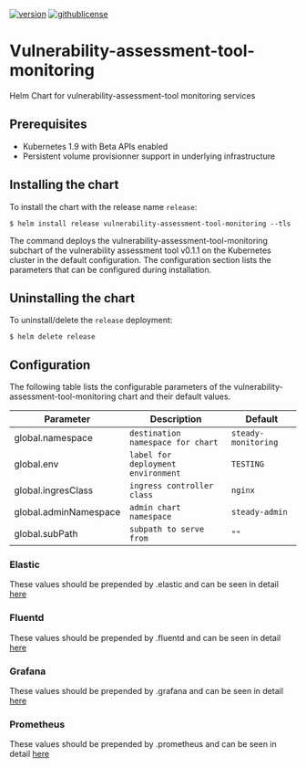 
[![version](https://img.shields.io/badge/version-v0.1.1-brightgreen.svg)](https://shields.io/) [![githublicense](https://img.shields.io/badge/license-Apache_2.0-blue.svg)](https://shields.io/)

# Vulnerability-assessment-tool-monitoring
Helm Chart for vulnerability-assessment-tool monitoring services

## Prerequisites
- Kubernetes 1.9 with Beta APIs enabled
- Persistent volume provisionner support in underlying infrastructure

## Installing the chart
To install the chart with the release name `release`:
```console
$ helm install release vulnerability-assessment-tool-monitoring --tls
```

The command deploys the vulnerability-assessment-tool-monitoring subchart of the vulnerability assessment tool v0.1.1
on the Kubernetes cluster in the default configuration. The configuration section lists
the parameters that can be configured during installation.

## Uninstalling the chart
To uninstall/delete the `release` deployment:
```console
$ helm delete release
```

## Configuration
The following table lists the configurable parameters of the vulnerability-assessment-tool-monitoring chart and their default values.

|        Parameter         |                        Description                        |       Default       |
|------------------------|---------------------------------------------------------|-------------------|
|     global.namespace     |             `destination namespace for chart`             | `steady-monitoring` |
|        global.env        |            `label for deployment environment`             |      `TESTING`      |
|    global.ingresClass    |                `ingress controller class`                 |       `nginx`       |
|  global.adminNamespace   |                  `admin chart namespace`                  |   `steady-admin`    |
|      global.subPath      |                  `subpath to serve from`                  |        `""`         |

### Elastic
These values should be prepended by .elastic and can be seen in detail [here](charts/elastic/README.md)

### Fluentd
These values should be prepended by .fluentd and can be seen in detail [here](charts/fluentd/README.md)

### Grafana
These values should be prepended by .grafana and can be seen in detail [here](charts/grafana/README.md)

### Prometheus
These values should be prepended by .prometheus and can be seen in detail [here](charts/prometheus/README.md)
